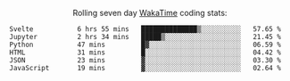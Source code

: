 <!--<p align="center">
  <img width="auto" src ="https://github-readme-stats.vercel.app/api/top-langs/?username=syrkis&layout=compact&hide_border=true&theme=darcula&bg_color=00000000&langs_count=6&hide=jupyter%20notebook,JavaScript,HTML" width = 400>
      <img src ="https://github-readme-streak-stats.herokuapp.com?user=syrkis&theme=darcula&hide_border=true&background=FFFFFF00" width = 400>

</p>-->
<p align="center">Rolling seven day <a href='https://wakatime.com/'> WakaTime</a> coding stats:</p>
<!--START_SECTION:waka-->

```text
Svelte           6 hrs 55 mins   ██████████████▒░░░░░░░░░░   57.65 %
Jupyter          2 hrs 34 mins   █████▒░░░░░░░░░░░░░░░░░░░   21.45 %
Python           47 mins         █▓░░░░░░░░░░░░░░░░░░░░░░░   06.59 %
HTML             31 mins         █░░░░░░░░░░░░░░░░░░░░░░░░   04.42 %
JSON             23 mins         ▓░░░░░░░░░░░░░░░░░░░░░░░░   03.30 %
JavaScript       19 mins         ▓░░░░░░░░░░░░░░░░░░░░░░░░   02.64 %
```

<!--END_SECTION:waka-->
